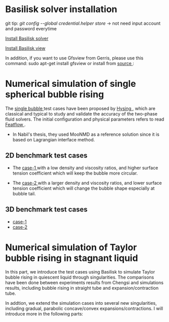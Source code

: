 # Basilisk solver installation #
git tip: *git config --global credential.helper store* -> not need input account and password everytime

<a href = "http://basilisk.fr/src/INSTALL" > Install Basilisk solver </a>

<a href = "http://basilisk.fr/src/view.h" > Install Basilisk view </a>

In addition, if you want to use Gfsview from Gerris, please use this command:
sudo apt-get install gfsview
or install from <a href = "http://gfs.sourceforge.net/wiki/index.php/Installing_from_source#Compiling_and_installing_GfsView" > source </a>:

# **Numerical simulation of single spherical bubble rising**
The <a href ="https://github.com/GabrielGLK/thesis-cases/tree/master/Basilisk-test-cases/single-bubble">single bubble </a> test cases have been proposed by <a href ="https://github.com/GabrielGLK/thesis-cases/blob/master/Basilisk-test-cases/single-bubble/reference-papers/BenchmarkBubble_IJNF2009.pdf">Hysing </a>, which are classical and typical to study and validate the accuracy of the two-phase fluid solvers. The initial configuration and physical parameters refers to read <a href = "http://www.featflow.de/en/benchmarks/cfdbenchmarking/bubble.html" > Featflow </a>.
- In Nabil's thesis, they used MooNMD as a reference solution since it is based on Lagrangian interface method.
## 2D benchmark test cases
- The <a href = "https://github.com/GabrielGLK/thesis-cases/blob/master/Basilisk-test-cases/single-bubble/2D/case-1/rising.c" > case-1 </a> with a low density and viscosity ratios, and higher surface tension coefficient which will keep the bubble more circular. 

- The <a href = "https://github.com/GabrielGLK/thesis-cases/blob/master/Basilisk-test-cases/single-bubble/2D/case-2/rising.c" > case-2 </a> with a larger density and viscosity ratios, and lower surface tension coefficient which will change the bubble shape especially at bubble tail. 

## 3D benchmark test cases
- <a href = "https://github.com/GabrielGLK/thesis-cases/blob/master/Basilisk-test-cases/single-bubble/3D/case-1/rising.c" > case-1 </a>
- <a href = "https://github.com/GabrielGLK/thesis-cases/blob/master/Basilisk-test-cases/single-bubble/3D/case-2/rising.c" > case-2 </a>
# **Numerical simulation of Taylor bubble rising in stagnant liquid** 
In this part, we introduce the test cases using Basilisk to simulate Taylor bubble rising in quiescent liquid through singularities. The comparisons have been done between experiments results from Chengsi and simulations results, including bubble rising in straight tube and expansion/contraction tube.

In addtion, we extend the simulation cases into several new singularities, including gradual, parabolic concave/convex expansions/contractions. I will introduce more in the following parts:

